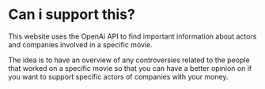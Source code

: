 # Can i support this?

This website uses the OpenAi API to find important information about actors and companies involved in a specific movie.

The idea is to have an overview of any controversies related to the people that worked on a specific movie so that you can have a better opinion on if you want to support specific actors of companies with your money.
